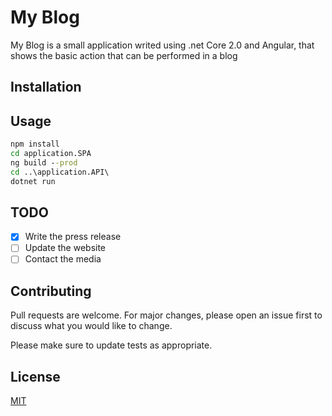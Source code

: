 # My Blog

My Blog is a small application writed using .net Core 2.0 and Angular, that shows the basic action that can be performed in a blog

## Installation



## Usage

```cmd
npm install
cd application.SPA
ng build --prod
cd ..\application.API\
dotnet run
```

## TODO

- [x] Write the press release
- [ ] Update the website
- [ ] Contact the media

## Contributing
Pull requests are welcome. For major changes, please open an issue first to discuss what you would like to change.

Please make sure to update tests as appropriate.

## License
[MIT](https://choosealicense.com/licenses/mit/)
